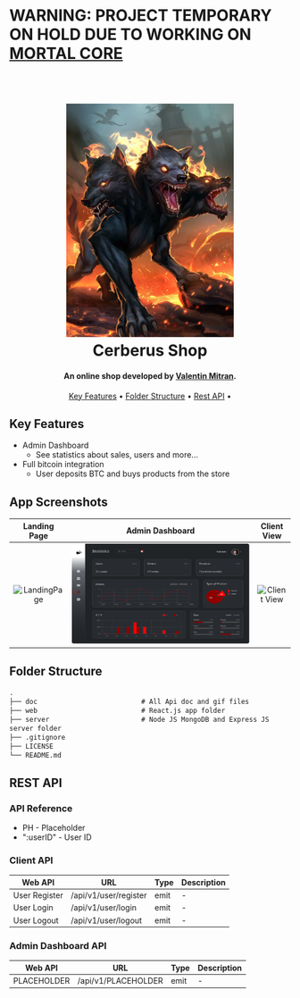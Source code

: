 <h1> WARNING: PROJECT TEMPORARY ON HOLD DUE TO WORKING ON <a href="http://mortalcore.com" target="_blank"> MORTAL CORE </a> </h1>
<h1 align="center">
  <br>
<img src="https://github.com/ValentinMitran/Cerberus/blob/master/web/public/cerberus.jpg" alt="Cerberus" width="300">
  <br>
  Cerberus Shop
  <br>
</h1>

<h4 align="center">An online shop developed by <a href="https://www.linkedin.com/in/valentinmitran/" target="_blank">Valentin Mitran</a>.</h4>

<p align="center">
  <a href="#key-features">Key Features</a> •
  <a href="#folder-structure">Folder Structure</a> •
  <a href="#rest-api">Rest API</a> •
</p>

## Key Features

- Admin Dashboard
  - See statistics about sales, users and more...
- Full bitcoin integration
  - User deposits BTC and buys products from the store


## App Screenshots

Landing Page         |  Admin Dashboard | Client View   
:-------------------------:|:-------------------------:|:-------------------------:
<img src="https://via.placeholder.com/1920x1080" title="LandingPage " width="100%"> |<img src="https://github.com/ValentinMitran/Cerberus/blob/master/dashboard.png" title="Admin Dashboard" width="100%">|<img src="https://via.placeholder.com/1920x1080" title="Client View" width="100%">

## Folder Structure

    .
    ├── doc                          # All Api doc and gif files
    ├── web                          # React.js app folder
    ├── server                       # Node JS MongoDB and Express JS server folder
    ├── .gitignore
    ├── LICENSE
    └── README.md


## REST API

### API Reference

- PH - Placeholder
- ":userID" -  User ID

### Client API

Web API| URL | Type | Description
------------ | ------------- |------------- | -------------
User Register| /api/v1/user/register | emit | -
User Login | /api/v1/user/login | emit | -
User Logout | /api/v1/user/logout | emit | -


### Admin Dashboard API

Web API| URL | Type | Description
------------ | ------------- |------------- | -------------
PLACEHOLDER| /api/v1/PLACEHOLDER | emit | -
